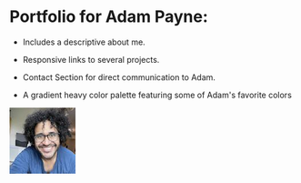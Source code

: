 # Portfolio for Adam Payne: 

  - Includes a descriptive about me.
  
  - Responsive links to several projects.
  
  - Contact Section for direct communication to Adam.
  
  - A gradient heavy color palette featuring some of Adam's favorite colors

  ![Adam's Headshot](./assets/images/class-pic-small-2.jpg)
